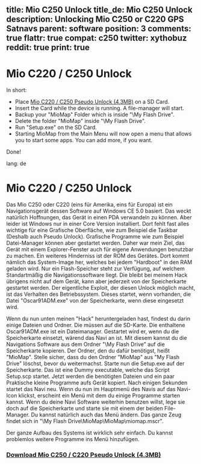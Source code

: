 title: Mio C250 Unlock
title_de: Mio C250 Unlock
description: Unlocking Mio C250 or C220 GPS Satnavs
parent: software
position: 3
comments: true
flattr: true
compat: c250
twitter: xythobuz
reddit: true
print: true
---

# Mio C220 / C250 Unlock

In short:

*   Place [Mio C220 / C250 Pseudo Unlock (4.3MB)][1] on a SD Card.
*   Insert the Card while the device is running. A file-manager will start.
*   Backup your "MioMap" Folder which is inside "\My Flash Drive\".
*   Delete the folder "MioMap" inside "\My Flash Drive\".
*   Run "Setup.exe" on the SD Card.
*   Starting MioMap from the Main Menu will now open a menu that allows you to start some apps. You can add more, if you want.

Done!

 [1]: files/c250_pseudo_unlock.zip

lang: de

# Mio C220 / C250 Unlock

Das Mio C250 oder C220 (eins für Amerika, eins für Europa) ist ein Navigationsgerät dessen Software auf Windows CE 5.0 basiert.
Das weckt natürlich Hoffnungen, das Gerät in einen PDA verwandeln zu können. Aber leider ist Windows nur in einer Core Version installiert.
Dort fehlt fast alles wichtige für eine Grafische Oberfläche, wie zum Beispiel die Taskbar (Deshalb auch Pseudo Unlock). Grafische Programme wie zum Beispiel Datei-Manager können aber gestartet werden.
Daher war mein Ziel, das Gerät mit einem Explorer-Fenster auch für eigene Anwendungen benutzbar zu machen.
Ein weiteres Hinderniss ist der ROM des Gerätes. Dort kommt nämlich das System-Image her, welches bei jedem "Hardboot" in den RAM geladen wird.
Nur ein Flash-Speicher steht zur Verfügung, auf welchem Standartmäßig die Navigationssoftware liegt. Die bleibt bei meinem Hack übrigens nicht auf dem Gerät, kann aber jederzeit von der Speicherkarte gestartet werden.
Der eigentliche Exploit, der diesen Unlock möglich macht, ist das Verhalten des Betriebssystem.
Dieses startet, wenn vorhanden, die Datei "Oscar91ADM.exe" von der Speicherkarte, wenn diese eingesetzt wird.

Wenn du nun unten meinen "Hack" heruntergeladen hast, findest du darin einige Dateien und Ordner. Die müssen auf die SD-Karte.
Die enthaltene Oscar91ADM.exe ist ein Dateimanager. Gestartet wird er, wenn du die Speicherkarte einsetzt, wärend das Navi an ist.
Mit diesem kannst du die Navigations Software aus dem Ordner "\My Flash Drive\" auf die Speicherkarte kopieren. Der Ordner, den du dafür benötigst, heißt "MioMap".
Stelle sicher, dass du den Ordner "MioMap" aus "My Flash Drive" löschst, bevor du weitermachst.
Starte nun die Setup.exe auf der Speicherkarte. Das ist eine Dummy executable, welche das Script Setup.scp startet.
Jetzt werden die benötigten Dateien und ein paar Praktische kleine Programme aufs Gerät kopiert. Nach einigen Sekunden startet das Navi neu.
Wenn du nun im Hauptmenü des Navis auf das Navi-Icon klickst, erscheint ein Menü mit dem du einige Programme starten kannst.
Wenn du deine Navi Software weiterhin benutzen willst, lege sie doch auf die Speicherkarte und starte sie mit einem der beiden File-Manager.
Du kannst natürlich auch das Menü ändern. Das ganze Zeug findet sich in "\My Flash Drive\MioMap\MioMap\miomap.mscr".

Der ganze Aufbau des Systems ist wirklich sehr einfach. Du kannst problemlos weitere Programme ins Menü hinzufügen.

### [Download Mio C250 / C220 Pseudo Unlock (4.3MB)][1]

 [1]: files/c250_pseudo_unlock.zip